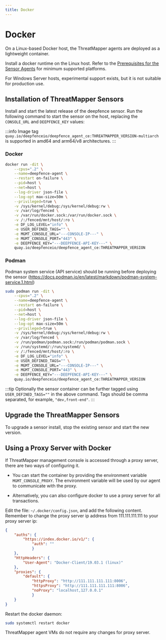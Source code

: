 ```yaml
---
title: Docker
---
```


# Docker

On a Linux-based Docker host, the ThreatMapper agents are deployed as a lightweight container.

Install a docker runtime on the Linux host. Refer to the [Prerequisites for the Sensor Agents](/docs/architecture#threatmapper-sensor-containers) for minimum supported platforms.

For Windows Server hosts, experimental support exists, but it is not suitable for production use.

## Installation of ThreatMapper Sensors

Install and start the latest release of the deepfence sensor.  Run the following command to start the sensor on the host, replacing the `CONSOLE_URL` and `DEEPFENCE_KEY` values:

:::info
Image tag `quay.io/deepfenceio/deepfence_agent_ce:THREATMAPPER_VERSION-multiarch` is supported in amd64 and arm64/v8 architectures.
:::

### Docker

```bash
docker run -dit \
    --cpus=".2" \
    --name=deepfence-agent \
    --restart on-failure \
    --pid=host \
    --net=host \
    --log-driver json-file \
    --log-opt max-size=50m \
    --privileged=true \
    -v /sys/kernel/debug:/sys/kernel/debug:rw \
    -v /var/log/fenced \
    -v /var/run/docker.sock:/var/run/docker.sock \
    -v /:/fenced/mnt/host/:ro \
    -e DF_LOG_LEVEL="info" \
    -e USER_DEFINED_TAGS="" \
    -e MGMT_CONSOLE_URL="---CONSOLE-IP---" \
    -e MGMT_CONSOLE_PORT="443" \
    -e DEEPFENCE_KEY="---DEEPFENCE-API-KEY---" \
    quay.io/deepfenceio/deepfence_agent_ce:THREATMAPPER_VERSION
```

### Podman

Podman system service (API service) should be running before deploying the sensor (https://docs.podman.io/en/latest/markdown/podman-system-service.1.html)

```bash
sudo podman run -dit \
    --cpus=".2" \
    --name=deepfence-agent \
    --restart on-failure \
    --pid=host \
    --net=host \
    --log-driver json-file \
    --log-opt max-size=50m \
    --privileged=true \
    -v /sys/kernel/debug:/sys/kernel/debug:rw \
    -v /var/log/fenced \
    -v /run/podman/podman.sock:/run/podman/podman.sock \
    -v /run/systemd/:/run/systemd/ \
    -v /:/fenced/mnt/host/:ro \
    -e DF_LOG_LEVEL="info" \
    -e USER_DEFINED_TAGS="" \
    -e MGMT_CONSOLE_URL="---CONSOLE-IP---" \
    -e MGMT_CONSOLE_PORT="443" \
    -e DEEPFENCE_KEY="---DEEPFENCE-API-KEY---" \
    quay.io/deepfenceio/deepfence_agent_ce:THREATMAPPER_VERSION
```

:::tip
Optionally the sensor container can be further tagged using ```USER_DEFINED_TAGS=""``` in the above command. Tags should be comma separated, for example, ```"dev,front-end"```.
:::


## Upgrade the ThreatMapper Sensors

To upgrade a sensor install, stop the existing sensor and start the new version.

## Using a Proxy Server with Docker

If ThreatMapper management console is accessed through a proxy server, there are two ways of configuring it.
- You can start the container by providing the environment variable `MGMT_CONSOLE_PROXY`.
The environment variable will be used by our agent to communicate with the proxy.

- Alternatively, you can also configure docker to use a proxy server for all transactions.

Edit the file: `~/.docker/config.json`, and add the following content.  Remember to change the proxy server ip address from 111.111.111.111 to your proxy server ip:

```json
{
    "auths": {
        "https://index.docker.io/v1/": {
            "auth": ""
            }
    },
    "HttpHeaders": {
        "User-Agent": "Docker-Client/19.03.1 (linux)"
    },
    "proxies": {
        "default": {
            "httpProxy": "http://111.111.111.111:8006",
            "httpsProxy": "http://111.111.111.111:8006",
            "noProxy": "localhost,127.0.0.1"
            }
    }
}
```

Restart the docker daemon:

```bash
sudo systemctl restart docker
```

ThreatMapper agent VMs do not require any changes for proxy server.
